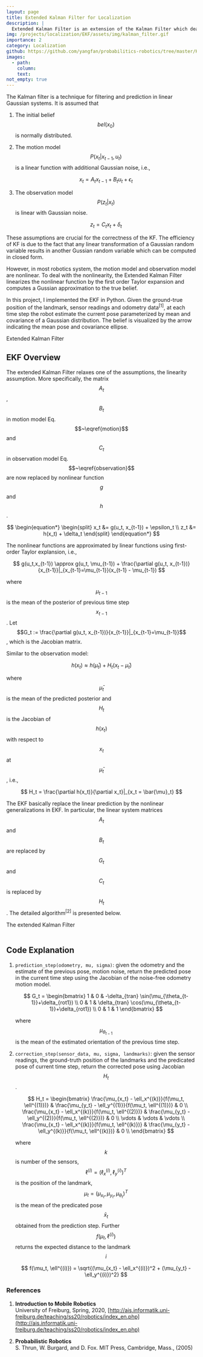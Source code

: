 ```yaml
---
layout: page
title: Extended Kalman Filter for Localization 
description: |
  Extended Kalman Filter is an extension of the Kalman Filter which deals with the nonlinearities in the motion and observation model.This project implement a complete extended Kalman Filter using Python.
img: /projects/localization/EKF/assets/img/kalman_filter.gif
importance: 2
category: Localization 
github: https://github.com/yangfan/probabilitics-robotics/tree/master/Kalman_filter
images:
  - path: 
    column: 
    text: 
not_empty: true
---
```


The Kalman filter is a technique for filtering and prediction in linear Gaussian systems. It is assumed that

1. The initial belief 
   $$bel(x_0)$$ is normally distributed.

2. The motion model 
   $$P(x_t|x_{t-1}, u_t)$$ is a linear function with additional Gaussian noise, i.e.,

    $$
    \begin{equation}\label{motion}
        x_t = A_t x_{t-1} + B_t u_t + \epsilon_t
    \end{equation}
    $$

3. The observation model 
   $$P(z_t|x_t)$$ is linear with Gaussian noise.

    $$
    \begin{equation}\label{observation}
        z_t = C_t x_{t} + \delta_t
    \end{equation}
    $$

These assumptions are crucial for the correctness of the KF. The efficiency of KF is due to the fact that any linear transformation of a Gaussian random variable results in another Gussian random variable which can be computed in closed form.

However, in most robotics system, the motion model and observation model are nonlinear. To deal with the nonlinearity, the Extended Kalman Filter linearizes the nonlinear function by the first order Taylor expansion and computes a Gussian approximation to the true belief. 

In this project, I implemented the EKF in Python. Given the ground-true position of the landmark, sensor readings and odometry data<sup>[1]</sup>, at each time step the robot estimate the current pose parameterized by mean and covariance of a Gaussian distribution. The belief is visualized by the arrow indicating the mean pose and covariance ellipse.
  <div class="row justify-content-center">
      <div class="col">
        <div class="w-50 mx-auto" style="background-color: white;">
            <img class="img-fluid" src="{{ 'projects/localization/EKF/assets/img/kalman_filter.gif' | relative_url }}" alt=""/>
        </div>
      </div>
  </div>
  <div class="caption">
  Extended Kalman Filter
  </div>

## EKF Overview

The extended Kalman Filter relaxes one of the assumptions, the linearity assumption. More specifically, the matrix $$A_t$$, $$B_t$$ in motion model Eq.$$~\eqref{motion}$$ and $$C_t$$ in observation model Eq.$$~\eqref{observation}$$ are now replaced by nonlinear function $$g$$ and $$h$$. 

$$
\begin{equation*}
\begin{split}
x_t &= g(u_t, x_{t-1}) + \epsilon_t \\
z_t &= h(x_t) + \delta_t
\end{split}
\end{equation*}
$$

The nonlinear functions are approximated by linear functions using first-order Taylor explansion, i.e.,

$$
g(u_t,x_{t-1}) \approx g(u_t, \mu_{t-1}) + \frac{\partial g(u_t, x_{t-1})}{x_{t-1}}|_{x_{t-1}=\mu_{t-1}}(x_{t-1} - \mu_{t-1})
$$

where $$\mu_{t-1}$$ is the mean of the posterior of previous time step $$x_{t-1}$$. Let
$$G_t := \frac{\partial g(u_t, x_{t-1})}{x_{t-1}}|_{x_{t-1}=\mu_{t-1}}$$, which is the Jacobian matrix.

Similar to the observation model:

$$
h(x_t) \approx h(\bar{\mu}_t) + H_t (x_t - \bar{\mu}_t)
$$

where $$\bar{\mu}_t$$ is the mean of the predicted posterior and $$H_t$$ is the Jacobian of $$h(x_t)$$ with respect to $$x_t$$ at $$\bar{\mu}_{t}$$, i.e.,

$$
H_t = \frac{\partial h(x_t)}{\partial x_t}|_{x_t = \bar{\mu}_t}
$$

The EKF basically replace the linear prediction by the nonlinear generalizations in EKF. In particular, the linear system matrices $$A_t$$ and $$B_t$$ are replaced by $$G_t$$ and $$C_t$$ is replaced by $$H_t$$. The detailed algorithm<sup>[2]</sup> is presented below.

<div class="row justify-content-center">
    <div class="col">
        <div class="w-50 mx-auto" style="background-color: white;">
            <img class="img-fluid" src="{{ 'projects/localization/EKF/assets/img/extended-kalman-filter.png' | relative_url }}" alt=""/>
        </div>
    </div>
</div>
<div class="caption">
The extended Kalman Filter
</div>
<br/>

## Code Explanation

1. `prediction_step(odometry, mu, sigma)`: given the odometry and the estimate of the previous pose, motion noise, return the predicted pose in the current time step using the Jacobian of the noise-free odometry motion model. 

    $$
    G_t = 
    \begin{bmatrix}
        1 & 0 & -\delta_{tran} \sin(\mu_{\theta_{t-1}}+\delta_{rot1}) \\
        0 & 1 & \delta_{tran} \cos(\mu_{\theta_{t-1}}+\delta_{rot1})  \\
        0 & 1 & 1 
    \end{bmatrix}
    $$  

    where $$\mu_{\theta_{t-1}}$$ is the mean of the estimated orientation of the previous time step. 

2. `correction_step(sensor_data, mu, sigma, landmarks)`: given the sensor readings, the ground-truth position of the landmarks and the predicated pose of current time step, return the corrected pose using Jacobian $$H_t$$.

    $$
    H_t = 
    \begin{bmatrix}
        \frac{\mu_{x_t} - \ell_x^{(k)}}{f(\mu_t, \ell^{(1)})} & \frac{\mu_{y_t} - \ell_y^{(1)}}{f(\mu_t, \ell^{(1)})} & 0 \\
        \frac{\mu_{x_t} - \ell_x^{(k)}}{f(\mu_t, \ell^{(2)})} & \frac{\mu_{y_t} - \ell_y^{(2)}}{f(\mu_t, \ell^{(2)})} & 0 \\
        \vdots & \vdots & \vdots  \\
        \frac{\mu_{x_t} - \ell_x^{(k)}}{f(\mu_t, \ell^{(k)})} & \frac{\mu_{y_t} - \ell_y^{(k)}}{f(\mu_t, \ell^{(k)})} & 0 \\
    \end{bmatrix}
    $$  

    where $$k$$ is number of the sensors, $$\ell^{(i)} = (\ell_x^{(i)}, \ell_y^{(i)})^{T}$$ is the position of the landmark, $$\mu_t = (\mu_{x_t}, \mu_{y_t}, \mu_{\theta_t})^T$$ is the mean of the predicated pose $$\bar{x}_t$$ obtained from the prediction step. Further $$f(\mu_t, \ell^{(i)})$$ returns the expected distance to the landmark $$i$$

    $$
    f(\mu_t, \ell^{(i)}) = \sqrt{(\mu_{x_t} - \ell_x^{(i)})^2 + (\mu_{y_t} - \ell_y^{(i)})^2}
    $$

### References

1. **Introduction to Mobile Robotics**  
   University of Freiburg, Spring, 2020, [http://ais.informatik.uni-freiburg.de/teaching/ss20/robotics/index_en.php](http://ais.informatik.uni-freiburg.de/teaching/ss20/robotics/index_en.php)

2. **Probabilistic Robotics**  
   S. Thrun, W. Burgard, and D. Fox. MIT Press, Cambridge, Mass., (2005)
